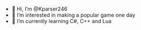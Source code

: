 - 👋 Hi, I’m @Kparser246
- 👀 I’m interested in making a popular game one day
- 🌱 I’m currently learning C#, C++ and Lua
